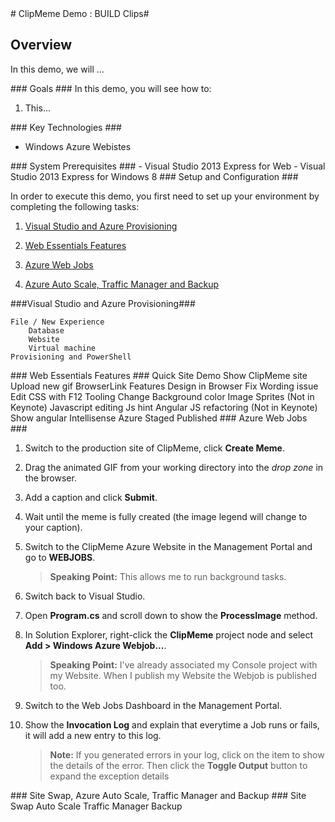 ﻿<a name="demo2" />
# ClipMeme Demo : BUILD Clips#

## Overview ##

In this demo, we will ...

<a name="Goals" />
### Goals ###
In this demo, you will see how to:

1. This...

<a name="Technologies" />
### Key Technologies ###

- Windows Azure Webistes

<a name="Prerequisites" />
### System Prerequisites ###
- Visual Studio 2013 Express for Web
- Visual Studio 2013 Express for Windows 8

<a name="Setup" />
### Setup and Configuration ###

In order to execute this demo, you first need to set up your environment by completing the following tasks: 

1. [Visual Studio and Azure Provisioning](#segment1)

1. [Web Essentials Features](#segment2)

1. [Azure Web Jobs](#segment3)

1. [Azure Auto Scale, Traffic Manager and Backup](#segment4)

<a name="segment1" />
###Visual Studio and Azure Provisioning###

	File / New Experience
		Database
		Website
		Virtual machine
	Provisioning and PowerShell

<a name="segment2" />
### Web Essentials Features ###
	Quick Site Demo
		Show ClipMeme site
		Upload new gif
	BrowserLink Features
		Design in Browser 
			Fix Wording issue 
		Edit CSS with F12 Tooling
			Change Background color 
	Image Sprites (Not in Keynote)
	Javascript editing
		Js hint
	Angular JS refactoring (Not in Keynote)
		Show angular Intellisense 
	Azure Staged Published

<a name="segment3" />
### Azure Web Jobs ###

1. Switch to the production site of ClipMeme, click **Create Meme**.

1. Drag the animated GIF from your working directory into the _drop zone_ in the browser.

1. Add a caption and click **Submit**.

1. Wait until the meme is fully created (the image legend will change to your caption).

1. Switch to the ClipMeme Azure Website in the Management Portal and go to **WEBJOBS**.

	> **Speaking Point:** This allows me to run background tasks.

1. Switch back to Visual Studio.

1. Open **Program.cs** and scroll down to show the **ProcessImage** method.

1. In Solution Explorer, right-click the **ClipMeme** project node and select **Add > Windows Azure Webjob...**.

	> **Speaking Point:** I've already associated my Console project with my Website. When I publish my Website the Webjob is published too.

1. Switch to the Web Jobs Dashboard in the Management Portal.

1. Show the **Invocation Log** and explain that everytime a Job runs or fails, it will add a new entry to this log.

	> **Note:** If you generated errors in your log, click on the item to show the details of the error. Then click the **Toggle Output** button to expand the exception details

<a name="segment4" />
### Site Swap, Azure Auto Scale, Traffic Manager and Backup ###
	Site Swap
	Auto Scale
	Traffic Manager
	Backup